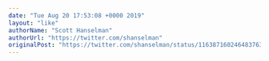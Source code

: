 ```yaml
---
date: "Tue Aug 20 17:53:08 +0000 2019"
layout: "like"
authorName: "Scott Hanselman"
authorUrl: "https://twitter.com/shanselman"
originalPost: "https://twitter.com/shanselman/status/1163871602464837632"
---
```

